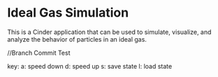 # Ideal Gas Simulation
This is a Cinder application that can be used to simulate, visualize, and analyze the behavior of particles in an ideal gas.

//Branch Commit Test


key:
    a:  speed down
    d:  speed up
    s:  save state
    l:  load state
